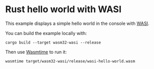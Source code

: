 # Rust hello world with WASI

This example displays a simple hello world in the console with [WASI](https://wasi.dev/).

You can build the example locally with:

```
cargo build --target wasm32-wasi --release
```

Then use [Wasmtime](https://wasmtime.dev/) to run it:

```
wasmtime target/wasm32-wasi/release/wasi-hello-world.wasm
```
